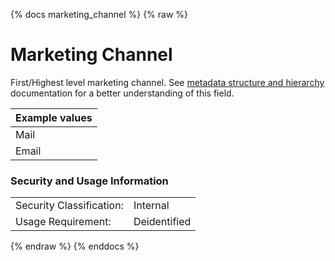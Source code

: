 {% docs marketing_channel %}
{% raw %}

# Marketing Channel

First/Highest level marketing channel.
See [metadata structure and hierarchy](#!/model/model.aaa_life_data_platform.staging_metadata_metadata)
documentation for a better understanding of this field.

| Example values    |
|-------------------|
| Mail   |
| Email  |

### Security and Usage Information
|    |    |
|---|---|
|Security Classification:| Internal |
|Usage Requirement:| Deidentified |

{% endraw %}
{% enddocs %}